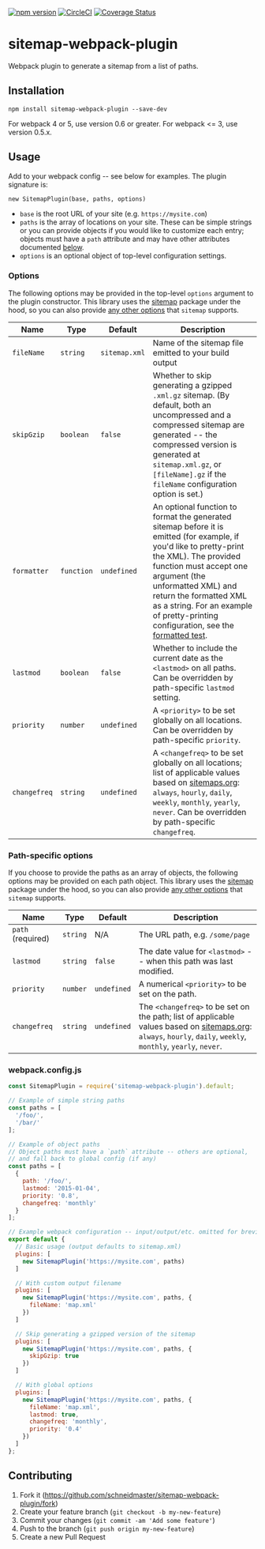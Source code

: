 [![npm version](https://badge.fury.io/js/sitemap-webpack-plugin.svg)](https://badge.fury.io/js/sitemap-webpack-plugin) [![CircleCI](https://circleci.com/gh/schneidmaster/sitemap-webpack-plugin.svg?style=shield)](https://circleci.com/gh/schneidmaster/sitemap-webpack-plugin) [![Coverage Status](https://coveralls.io/repos/github/schneidmaster/sitemap-webpack-plugin/badge.svg)](https://coveralls.io/github/schneidmaster/sitemap-webpack-plugin)

# sitemap-webpack-plugin

Webpack plugin to generate a sitemap from a list of paths.

## Installation

    npm install sitemap-webpack-plugin --save-dev

For webpack 4 or 5, use version 0.6 or greater. For webpack <= 3, use version 0.5.x.

## Usage

Add to your webpack config -- see below for examples. The plugin signature is:

    new SitemapPlugin(base, paths, options)

* `base` is the root URL of your site (e.g. `https://mysite.com`)
* `paths` is the array of locations on your site. These can be simple strings or you can provide objects if you would like to customize each entry; objects must have a `path` attribute and may have other attributes documented [below](#path-specific-options).
* `options` is an optional object of top-level configuration settings.

### Options

The following options may be provided in the top-level `options` argument to the plugin constructor. This library uses the [sitemap](https://www.npmjs.com/package/sitemap) package under the hood, so you can also provide [any other options](https://www.npmjs.com/package/sitemap#example-of-most-of-the-options-you-can-use-for-sitemap) that `sitemap` supports.

| Name | Type | Default | Description |
| --- | --- | --- | --- |
| `fileName` | `string` | `sitemap.xml` | Name of the sitemap file emitted to your build output |
| `skipGzip` | `boolean` | `false` | Whether to skip generating a gzipped `.xml.gz` sitemap. (By default, both an uncompressed and a compressed sitemap are generated -- the compressed version is generated at `sitemap.xml.gz`, or `[fileName].gz` if the `fileName` configuration option is set.) |
| `formatter` | `function` | `undefined` | An optional function to format the generated sitemap before it is emitted (for example, if you'd like to pretty-print the XML). The provided function must accept one argument (the unformatted XML) and return the formatted XML as a string. For an example of pretty-printing configuration, see the [formatted test](https://github.com/schneidmaster/sitemap-webpack-plugin/blob/master/test/success-cases/formatted/webpack.config.js). |
| `lastmod` | `boolean` | `false` | Whether to include the current date as the `<lastmod>` on all paths. Can be overridden by path-specific `lastmod` setting. |
| `priority` | `number` | `undefined` | A `<priority>` to be set globally on all locations. Can be overridden by path-specific `priority`. |
| `changefreq` | `string` | `undefined` | A `<changefreq>` to be set globally on all locations; list of applicable values based on [sitemaps.org](http://www.sitemaps.org/protocol.html): `always`, `hourly`, `daily`, `weekly`, `monthly`, `yearly`, `never`. Can be overridden by path-specific `changefreq`. |

### Path-specific options

If you choose to provide the paths as an array of objects, the following options may be provided on each path object. This library uses the [sitemap](https://www.npmjs.com/package/sitemap) package under the hood, so you can also provide [any other options](https://www.npmjs.com/package/sitemap#example-of-most-of-the-options-you-can-use-for-sitemap) that `sitemap` supports.

| Name | Type | Default | Description |
| --- | --- | --- | --- |
| `path` (required) | `string` | N/A | The URL path, e.g. `/some/page` |
| `lastmod` | `string` | `false` | The date value for `<lastmod>` -- when this path was last modified. |
| `priority` | `number` | `undefined` | A numerical `<priority>` to be set on the path. |
| `changefreq` | `string` | `undefined` | The `<changefreq>` to be set on the path; list of applicable values based on [sitemaps.org](http://www.sitemaps.org/protocol.html): `always`, `hourly`, `daily`, `weekly`, `monthly`, `yearly`, `never`. |

### webpack.config.js

```js
const SitemapPlugin = require('sitemap-webpack-plugin').default;

// Example of simple string paths
const paths = [
  '/foo/',
  '/bar/'
];

// Example of object paths
// Object paths must have a `path` attribute -- others are optional,
// and fall back to global config (if any)
const paths = [
  {
    path: '/foo/',
    lastmod: '2015-01-04',
    priority: '0.8',
    changefreq: 'monthly'
  }
];

// Example webpack configuration -- input/output/etc. omitted for brevity.
export default {
  // Basic usage (output defaults to sitemap.xml)
  plugins: [
    new SitemapPlugin('https://mysite.com', paths)
  ]

  // With custom output filename
  plugins: [
    new SitemapPlugin('https://mysite.com', paths, {
      fileName: 'map.xml'
    })
  ]

  // Skip generating a gzipped version of the sitemap
  plugins: [
    new SitemapPlugin('https://mysite.com', paths, {
      skipGzip: true
    })
  ]

  // With global options
  plugins: [
    new SitemapPlugin('https://mysite.com', paths, {
      fileName: 'map.xml',
      lastmod: true,
      changefreq: 'monthly',
      priority: '0.4'
    })
  ]
};
```

## Contributing

1. Fork it (https://github.com/schneidmaster/sitemap-webpack-plugin/fork)
2. Create your feature branch (`git checkout -b my-new-feature`)
3. Commit your changes (`git commit -am 'Add some feature'`)
4. Push to the branch (`git push origin my-new-feature`)
5. Create a new Pull Request

